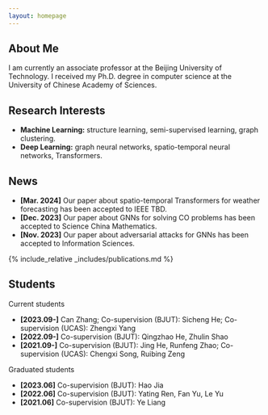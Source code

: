 ```yaml
---
layout: homepage
---
```


## About Me

I am currently an associate professor at the Beijing University of Technology. I received my Ph.D. degree in computer science at the University of Chinese Academy of Sciences.

## Research Interests

- **Machine Learning:** structure learning, semi-supervised learning, graph clustering.
- **Deep Learning:** graph neural networks, spatio-temporal neural networks, Transformers.

## News

- **[Mar. 2024]** Our paper about spatio-temporal Transformers for weather forecasting has been accepted to IEEE TBD.
- **[Dec. 2023]** Our paper about GNNs for solving CO problems has been accepted to Science China Mathematics.
- **[Nov. 2023]** Our paper about adversarial attacks for GNNs has been accepted to Information Sciences.


{% include_relative _includes/publications.md %}


## Students
Current students
- **[2023.09-]** Can Zhang; Co-supervision (BJUT): Sicheng He; Co-supervision (UCAS): Zhengxi Yang
- **[2022.09-]** Co-supervision (BJUT): Qingzhao He, Zhulin Shao
- **[2021.09-]** Co-supervision (BJUT): Jing He, Runfeng Zhao; Co-supervision (UCAS): Chengxi Song, Ruibing Zeng

Graduated students
- **[2023.06]** Co-supervision (BJUT): Hao Jia
- **[2022.06]** Co-supervision (BJUT): Yating Ren, Fan Yu, Le Yu
- **[2021.06]** Co-supervision (BJUT): Ye Liang

